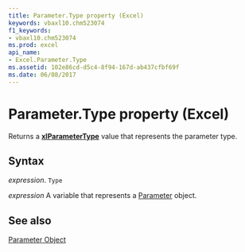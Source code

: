 ```yaml
---
title: Parameter.Type property (Excel)
keywords: vbaxl10.chm523074
f1_keywords:
- vbaxl10.chm523074
ms.prod: excel
api_name:
- Excel.Parameter.Type
ms.assetid: 102e86cd-d5c4-8f94-167d-ab437cfbf69f
ms.date: 06/08/2017
---
```



# Parameter.Type property (Excel)

Returns a  **[xlParameterType](Excel.XlParameterType.md)** value that represents the parameter type.


## Syntax

 _expression_. `Type`

 _expression_ A variable that represents a [Parameter](Excel.Parameter.md) object.


## See also


[Parameter Object](Excel.Parameter.md)

